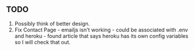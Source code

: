 ## TODO

1. Possibly think of better design.
2. Fix Contact Page - emailjs isn't working - could be associated with .env and heroku - found article that says heroku has its own config variables so I will check that out.
